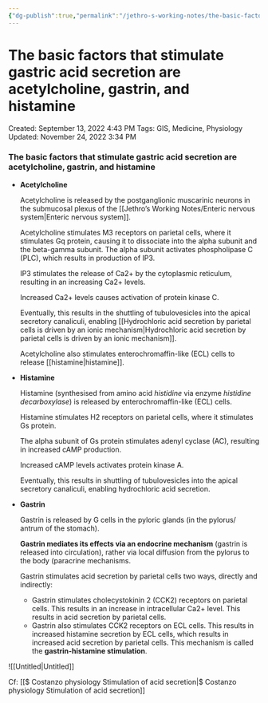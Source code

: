 ```yaml
---
{"dg-publish":true,"permalink":"/jethro-s-working-notes/the-basic-factors-that-stimulate-gastric-acid-secr/","dgPassFrontmatter":true}
---
```



# The basic factors that stimulate gastric acid secretion are acetylcholine, gastrin, and histamine

Created: September 13, 2022 4:43 PM
Tags: GIS, Medicine, Physiology
Updated: November 24, 2022 3:34 PM

### The basic factors that stimulate gastric acid secretion are acetylcholine, gastrin, and histamine

- **Acetylcholine**
    
    Acetylcholine is released by the postganglionic muscarinic neurons in the submucosal plexus of the [[Jethro’s Working Notes/Enteric nervous system\|Enteric nervous system]].
    
    Acetylcholine stimulates M3 receptors on parietal cells, where it stimulates Gq protein, causing it to dissociate into the alpha subunit and the beta-gamma subunit. The alpha subunit activates phospholipase C (PLC), which results in production of IP3.
    
    IP3 stimulates the release of Ca2+ by the cytoplasmic reticulum, resulting in an increasing Ca2+ levels.
    
    Increased Ca2+ levels causes activation of protein kinase C.
    
    Eventually, this results in the shuttling of tubulovesicles into the apical secretory canaliculi, enabling [[Hydrochloric acid secretion by parietal cells is driven by an ionic mechanism\|Hydrochloric acid secretion by parietal cells is driven by an ionic mechanism]].
    
    Acetylcholine also stimulates enterochromaffin-like (ECL) cells to release [[histamine\|histamine]].
    
- **Histamine**
    
    Histamine (synthesised from amino acid *histidine* via enzyme *histidine decarboxylase*) is released by enterochromaffin-like (ECL) cells.
    
    Histamine stimulates H2 receptors on parietal cells, where it stimulates Gs protein.
    
    The alpha subunit of Gs protein stimulates adenyl cyclase (AC), resulting in increased cAMP production.
    
    Increased cAMP levels activates protein kinase A.
    
    Eventually, this results in shuttling of tubulovesicles into the apical secretory canaliculi, enabling hydrochloric acid secretion.
    
- **Gastrin**
    
    Gastrin is released by G cells in the pyloric glands (in the pylorus/ antrum of the stomach).
    
    **Gastrin mediates its effects via an endocrine mechanism** (gastrin is released into circulation), rather via local diffusion from the pylorus to the body (paracrine mechanisms.
    
    Gastrin stimulates acid secretion by parietal cells two ways, directly and indirectly:
    
    - Gastrin stimulates cholecystokinin 2 (CCK2) receptors on parietal cells. This results in an increase in intracellular Ca2+ level. This results in acid secretion by parietal cells.
    - Gastrin also stimulates CCK2 receptors on ECL cells. This results in increased histamine secretion by ECL cells, which results in increased acid secretion by parietal cells. This mechanism is called the **gastrin-histamine stimulation**.

![[Untitled\|Untitled]]

Cf: [[$ Costanzo physiology  Stimulation of acid secretion\|$ Costanzo physiology  Stimulation of acid secretion]]